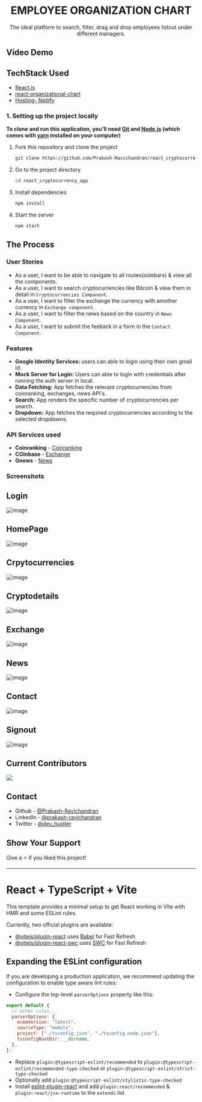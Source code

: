 <h1 align="center">
 EMPLOYEE ORGANIZATION CHART
</h1>

<p align="center">
  The ideal platform to search, filter, drag and drop employees listout under different managers. 
</p>

## Video Demo

## TechStack Used

- [React.js](https://react.dev/)
- [react-organizational-chart](https://www.npmjs.com/package/react-organizational-chart)
- [Hosting- Netlify](https://www.netlify.com/)

### 1. Setting up the project locally

**To clone and run this application, you'll need [Git](https://git-scm.com) and [Node.js](https://nodejs.org/en/download/) (which comes with [yarn](https://yarnpkg.com) installed on your computer)**

1. Fork this repository and clone the project

   ```bash
   git clone https://github.com/Prakash-Ravichandran/react_cryptocurrency_app
   ```

2. Go to the project directory

   ```bash
   cd react_cryptocurrency_app
   ```

3. Install dependencies

   ```bash
   npm install
   ```

4. Start the server

   ```bash
   npm start
   ```

## The Process

### User Stories

- As a user, I want to be able to navigate to all routes(sidebars) & view all the components.
- As a user, I want to search cryptocurrencies like Bitcoin & view them in detail in `Cryptocurrencies Component`.
- As a user, I want to filter the exchange the currency with amother currency in `Exchange component`.
- As a user, I want to filter the news based on the country in `News Component`.
- As a user, I want to submit the feeback in a form in the `Contact Component`.

### Features

- **Google Identity Services:** users can able to login using their own gmail Id.
- **Mock Server for Login:** Users can able to login with credentials after running the auth server in local.
- **Data Fetching:** App fetches the relevant cryptocurrencies from coinranking, exchanges, news API's.
- **Search:** App renders the specific number of cryptocurrencies per search.
- **Dropdown:** App fetches the required cryptocurrencies according to the selected dropdowns.

### API Services used

- **Coinranking** - [Coinranking](https://coinranking1.p.rapidapi.com)
- **COinbase** - [Exchange](https://api.coinbase.com/v2/exchange-rates)
- **Gnews** - [News](https://gnews.io/api/v4/top-headlines)

### Screenshots

## Login

![image](https://github.com/Prakash-Ravichandran/react_cryptocurrency_app/assets/74542543/0908c711-7a0e-4adb-807c-393822b765ec)

## HomePage

![image](https://github.com/Prakash-Ravichandran/react_cryptocurrency_app/assets/74542543/6e8cc066-f828-4b38-ac05-fbc51e8080b1)

## Crpytocurrencies

![image](https://github.com/Prakash-Ravichandran/react_cryptocurrency_app/assets/74542543/d424a546-aa37-4faf-8cd2-af71703714d8)

## Cryptodetails

![image](https://github.com/Prakash-Ravichandran/react_cryptocurrency_app/assets/74542543/d1366fdb-1dc3-494b-ad84-df7c6aab1d21)

## Exchange

![image](https://github.com/Prakash-Ravichandran/react_cryptocurrency_app/assets/74542543/48b7ee63-63fa-4cf3-85ee-392deeb16469)

## News

![image](https://github.com/Prakash-Ravichandran/react_cryptocurrency_app/assets/74542543/aa110bc5-d41e-4162-b8be-39c0ba0c3aa3)

## Contact

![image](https://github.com/Prakash-Ravichandran/react_cryptocurrency_app/assets/74542543/bf74cbce-b777-42fa-809e-09b18f727f63)

## Signout

![image](https://github.com/Prakash-Ravichandran/react_cryptocurrency_app/assets/74542543/138907cb-0e62-4bf5-85c5-cb5631b81a76)

## Current Contributors

<a href="https://github.com/Prakash-Ravichandran/react_cryptocurrency_app/graphs/contributors">
  <img src="https://contrib.rocks/image?repo=Prakash-Ravichandran/react_cryptocurrency_app" />
</a>

## Contact

- Github - [@Prakash-Ravichandran](https://github.com/Prakash-Ravichandran)
- LinkedIn - [@prakash-ravichandran](https://www.linkedin.com/in/prakash-ravichandran/)
- Twitter - [@dev_hustler](https://twitter.com/dev_hustler)

## Show Your Support

Give a ⭐️ if you liked this project!

---

# React + TypeScript + Vite

This template provides a minimal setup to get React working in Vite with HMR and some ESLint rules.

Currently, two official plugins are available:

- [@vitejs/plugin-react](https://github.com/vitejs/vite-plugin-react/blob/main/packages/plugin-react/README.md) uses [Babel](https://babeljs.io/) for Fast Refresh
- [@vitejs/plugin-react-swc](https://github.com/vitejs/vite-plugin-react-swc) uses [SWC](https://swc.rs/) for Fast Refresh

## Expanding the ESLint configuration

If you are developing a production application, we recommend updating the configuration to enable type aware lint rules:

- Configure the top-level `parserOptions` property like this:

```js
export default {
  // other rules...
  parserOptions: {
    ecmaVersion: "latest",
    sourceType: "module",
    project: ["./tsconfig.json", "./tsconfig.node.json"],
    tsconfigRootDir: __dirname,
  },
};
```

- Replace `plugin:@typescript-eslint/recommended` to `plugin:@typescript-eslint/recommended-type-checked` or `plugin:@typescript-eslint/strict-type-checked`
- Optionally add `plugin:@typescript-eslint/stylistic-type-checked`
- Install [eslint-plugin-react](https://github.com/jsx-eslint/eslint-plugin-react) and add `plugin:react/recommended` & `plugin:react/jsx-runtime` to the `extends` list

